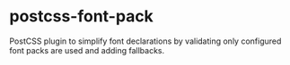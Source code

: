 # postcss-font-pack
PostCSS plugin to simplify font declarations by validating only configured font packs are used and adding fallbacks.
